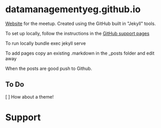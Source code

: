 # datamanagementyeg.github.io
[Website](datamanagementyeg.github.io) for the meetup.
Created using the GitHub built in "Jekyll" tools.


To set up locally, follow the instructions in the [GitHub support pages][1]  

To run locally
	bundle exec jekyll serve

To add pages
	copy an existing .markdown in the _posts folder and edit away
	
	
When the posts are good push to Github.


## To Do
[ ] How about a theme!






# Support  
[1]: https://help.github.com/articles/using-jekyll-as-a-static-site-generator-with-github-pages/  







